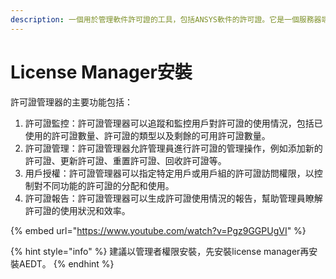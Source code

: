 ```yaml
---
description: 一個用於管理軟件許可證的工具，包括ANSYS軟件的許可證。它是一個服務器端的應用程序，用於分配、監控和管理用戶對軟件許可證的訪問權限。
---
```


# License Manager安裝

許可證管理器的主要功能包括：

1. 許可證監控：許可證管理器可以追蹤和監控用戶對許可證的使用情況，包括已使用的許可證數量、許可證的類型以及剩餘的可用許可證數量。
2. 許可證管理：許可證管理器允許管理員進行許可證的管理操作，例如添加新的許可證、更新許可證、重置許可證、回收許可證等。
3. 用戶授權：許可證管理器可以指定特定用戶或用戶組的許可證訪問權限，以控制對不同功能的許可證的分配和使用。
4. 許可證報告：許可證管理器可以生成許可證使用情況的報告，幫助管理員瞭解許可證的使用狀況和效率。

{% embed url="https://www.youtube.com/watch?v=Pgz9GGPUgVI" %}

{% hint style="info" %}
建議以管理者權限安裝，先安裝license manager再安裝AEDT。
{% endhint %}
